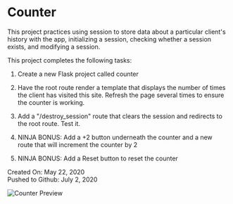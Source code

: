 # Counter

This project practices using session to store data about a particular client's history with the app, initializing a session, checking whether a session exists, and modifying a session.

This project completes the following tasks:

1. Create a new Flask project called counter

2. Have the root route render a template that displays the number of times the client has visited this site. Refresh the page several times to ensure the counter is working.

3. Add a "/destroy_session" route that clears the session and redirects to the root route. Test it.

4. NINJA BONUS: Add a +2 button underneath the counter and a new route that will increment the counter by 2

5. NINJA BONUS: Add a Reset button to reset the counter

Created On: May 22, 2020\
Pushed to Github: July 2, 2020

![Counter Preview](https://user-images.githubusercontent.com/62450912/86511148-d519e700-bdbb-11ea-86b8-152ce52ea537.png)
